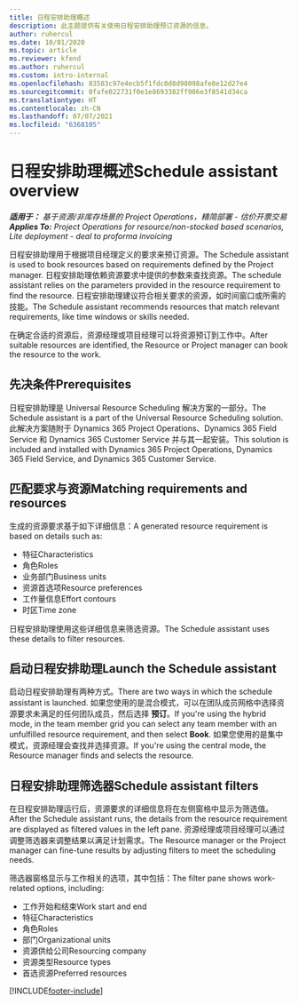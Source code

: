 ```yaml
---
title: 日程安排助理概述
description: 此主题提供有关使用日程安排助理预订资源的信息。
author: ruhercul
ms.date: 10/01/2020
ms.topic: article
ms.reviewer: kfend
ms.author: ruhercul
ms.custom: intro-internal
ms.openlocfilehash: 83583c97e4ecb5f1fdc0d8d98098afe8e12d27e4
ms.sourcegitcommit: 0fafe022731f0e1e8693382ff906e3f8541d34ca
ms.translationtype: HT
ms.contentlocale: zh-CN
ms.lasthandoff: 07/07/2021
ms.locfileid: "6368105"
---
```

# <a name="schedule-assistant-overview"></a><span data-ttu-id="8cddc-103">日程安排助理概述</span><span class="sxs-lookup"><span data-stu-id="8cddc-103">Schedule assistant overview</span></span>

<span data-ttu-id="8cddc-104">_**适用于：** 基于资源/非库存场景的 Project Operations，精简部署 - 估价开票交易_</span><span class="sxs-lookup"><span data-stu-id="8cddc-104">_**Applies To:** Project Operations for resource/non-stocked based scenarios, Lite deployment - deal to proforma invoicing_</span></span>

<span data-ttu-id="8cddc-105">日程安排助理用于根据项目经理定义的要求来预订资源。</span><span class="sxs-lookup"><span data-stu-id="8cddc-105">The Schedule assistant is used to book resources based on requirements defined by the Project manager.</span></span> <span data-ttu-id="8cddc-106">日程安排助理依赖资源要求中提供的参数来查找资源。</span><span class="sxs-lookup"><span data-stu-id="8cddc-106">The schedule assistant relies on the parameters provided in the resource requirement to find the resource.</span></span> <span data-ttu-id="8cddc-107">日程安排助理建议符合相关要求的资源，如时间窗口或所需的技能。</span><span class="sxs-lookup"><span data-stu-id="8cddc-107">The Schedule assistant recommends resources that match relevant requirements, like time windows or skills needed.</span></span>

<span data-ttu-id="8cddc-108">在确定合适的资源后，资源经理或项目经理可以将资源预订到工作中。</span><span class="sxs-lookup"><span data-stu-id="8cddc-108">After suitable resources are identified, the Resource or Project manager can book the resource to the work.</span></span>

## <a name="prerequisites"></a><span data-ttu-id="8cddc-109">先决条件</span><span class="sxs-lookup"><span data-stu-id="8cddc-109">Prerequisites</span></span>

<span data-ttu-id="8cddc-110">日程安排助理是 Universal Resource Scheduling 解决方案的一部分。</span><span class="sxs-lookup"><span data-stu-id="8cddc-110">The Schedule assistant is a part of the Universal Resource Scheduling solution.</span></span> <span data-ttu-id="8cddc-111">此解决方案随附于 Dynamics 365 Project Operations、Dynamics 365 Field Service 和 Dynamics 365 Customer Service 并与其一起安装。</span><span class="sxs-lookup"><span data-stu-id="8cddc-111">This solution is included and installed with Dynamics 365 Project Operations, Dynamics 365 Field Service, and Dynamics 365 Customer Service.</span></span>

## <a name="matching-requirements-and-resources"></a><span data-ttu-id="8cddc-112">匹配要求与资源</span><span class="sxs-lookup"><span data-stu-id="8cddc-112">Matching requirements and resources</span></span>

<span data-ttu-id="8cddc-113">生成的资源要求基于如下详细信息：</span><span class="sxs-lookup"><span data-stu-id="8cddc-113">A generated resource requirement is based on details such as:</span></span>

-   <span data-ttu-id="8cddc-114">特征</span><span class="sxs-lookup"><span data-stu-id="8cddc-114">Characteristics</span></span>
-   <span data-ttu-id="8cddc-115">角色</span><span class="sxs-lookup"><span data-stu-id="8cddc-115">Roles</span></span>
-   <span data-ttu-id="8cddc-116">业务部门</span><span class="sxs-lookup"><span data-stu-id="8cddc-116">Business units</span></span>
-   <span data-ttu-id="8cddc-117">资源首选项</span><span class="sxs-lookup"><span data-stu-id="8cddc-117">Resource preferences</span></span>
-   <span data-ttu-id="8cddc-118">工作量信息</span><span class="sxs-lookup"><span data-stu-id="8cddc-118">Effort contours</span></span>
-   <span data-ttu-id="8cddc-119">时区</span><span class="sxs-lookup"><span data-stu-id="8cddc-119">Time zone</span></span>

<span data-ttu-id="8cddc-120">日程安排助理使用这些详细信息来筛选资源。</span><span class="sxs-lookup"><span data-stu-id="8cddc-120">The Schedule assistant uses these details to filter resources.</span></span>

## <a name="launch-the-schedule-assistant"></a><span data-ttu-id="8cddc-121">启动日程安排助理</span><span class="sxs-lookup"><span data-stu-id="8cddc-121">Launch the Schedule assistant</span></span>

<span data-ttu-id="8cddc-122">启动日程安排助理有两种方式。</span><span class="sxs-lookup"><span data-stu-id="8cddc-122">There are two ways in which the schedule assistant is launched.</span></span> <span data-ttu-id="8cddc-123">如果您使用的是混合模式，可以在团队成员网格中选择资源要求未满足的任何团队成员，然后选择 **预订**。</span><span class="sxs-lookup"><span data-stu-id="8cddc-123">If you're using the hybrid mode, in the team member grid you can select any team member with an unfulfilled resource requirement, and then select **Book**.</span></span> <span data-ttu-id="8cddc-124">如果您使用的是集中模式，资源经理会查找并选择资源。</span><span class="sxs-lookup"><span data-stu-id="8cddc-124">If you're using the central mode, the Resource manager finds and selects the resource.</span></span>

## <a name="schedule-assistant-filters"></a><span data-ttu-id="8cddc-125">日程安排助理筛选器</span><span class="sxs-lookup"><span data-stu-id="8cddc-125">Schedule assistant filters</span></span>

<span data-ttu-id="8cddc-126">在日程安排助理运行后，资源要求的详细信息将在左侧窗格中显示为筛选值。</span><span class="sxs-lookup"><span data-stu-id="8cddc-126">After the Schedule assistant runs, the details from the resource requirement are displayed as filtered values in the left pane.</span></span> <span data-ttu-id="8cddc-127">资源经理或项目经理可以通过调整筛选器来调整结果以满足计划需求。</span><span class="sxs-lookup"><span data-stu-id="8cddc-127">The Resource manager or the Project manager can fine-tune results by adjusting filters to meet the scheduling needs.</span></span>

<span data-ttu-id="8cddc-128">筛选器窗格显示与工作相关的选项，其中包括：</span><span class="sxs-lookup"><span data-stu-id="8cddc-128">The filter pane shows work-related options, including:</span></span>

-   <span data-ttu-id="8cddc-129">工作开始和结束</span><span class="sxs-lookup"><span data-stu-id="8cddc-129">Work start and end</span></span>
-   <span data-ttu-id="8cddc-130">特征</span><span class="sxs-lookup"><span data-stu-id="8cddc-130">Characteristics</span></span>
-   <span data-ttu-id="8cddc-131">角色</span><span class="sxs-lookup"><span data-stu-id="8cddc-131">Roles</span></span>
-   <span data-ttu-id="8cddc-132">部门</span><span class="sxs-lookup"><span data-stu-id="8cddc-132">Organizational units</span></span>
-   <span data-ttu-id="8cddc-133">资源供给公司</span><span class="sxs-lookup"><span data-stu-id="8cddc-133">Resourcing company</span></span>
-   <span data-ttu-id="8cddc-134">资源类型</span><span class="sxs-lookup"><span data-stu-id="8cddc-134">Resource types</span></span>
-   <span data-ttu-id="8cddc-135">首选资源</span><span class="sxs-lookup"><span data-stu-id="8cddc-135">Preferred resources</span></span>


[!INCLUDE[footer-include](../includes/footer-banner.md)]